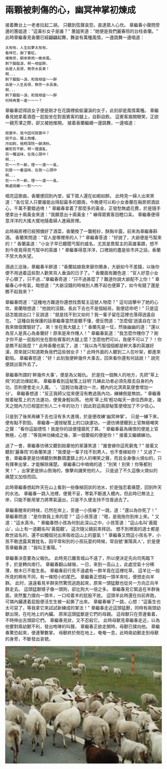 # 兩顆被刺傷的心，幽冥神掌初煉成

接着舞台上一老者拉起二胡。 只聽到弦聲哀怨，直達眾人心坎。 章繼春小聲問旁邊的蕙姐道："這黃衫女子是誰？" 蕙姐笑道："她便是我們麗春院的台柱香蘭。" 此時章繼春見香蘭已經翩翩起舞，舞姿有萬種風情，一邊跳舞一邊唱道：

```text
太匆匆，人生如夢太匆匆，
看林花，謝了春紅。
嘆無奈，朝來寒雨～晚來風。
剩下胭脂淚，啊～相留醉，
自是人長恨，無奈水長東！
啊...
剩下胭脂～淚，和我相留～～醉
自是～人生長恨，無奈～水長東。
啊...
剩下胭脂～淚，和我相留～～醉
何時再重～逢～～～？
```

章繼春認得該女子便是剛才在花園裡偷偷灑淚的女子，此刻卻是風情萬種。 章繼春見她拿着酒壺一屁股坐在對面賓客的腿上，自斟自飲。 這賓客眉開眼笑，正欲一親芳澤之際，卻又被她推開。 接着香蘭繼續一邊跳舞，一邊唱道：

```text
寂寞中，我今因何寂寞中？
說不出，獨上西樓，
月如鉤，梧桐深院～鎖清秋。
離愁剪不斷，啊～理還亂，
另一種滋味，在我心頭中！
啊...
剪～～不～斷，理～～還～～亂，
別是～一番滋味，在我～心頭中
啊...
剪～～不～斷，理～～還～～亂，
無處說離～～愁～～～
```

唱完這歌曲，香蘭便回到內堂，留下眾人還在如痴如醉。 此時見一婦人出來笑道："各位官人只要誰能出得起最多的銀兩，今晚便可以和小女香蘭在廂房把酒談心，千萬不要錯過唷！" 章繼春拿着了那麼多的黃金，正發愁無處花費，於是隨手便拿出十兩黃金來道："我願意出十兩黃金！" 嚇得眾賓客目瞪口呆。 章繼春便得意洋洋的大搖大擺地隨着婦人進廂房裡。

此時廂房裡已經預備好了酒菜，香蘭換了一襲輕紗，酥胸半露，前來為章繼春斟酒。 香蘭笑問道："官人是哪裡來的人？" 章繼春答道："好說了，大爺便是丐幫來的！" 香蘭喜道："小女子早已聽聞丐幫的威名，尤其是喬幫主的英雄事蹟，想不到今夜竟得見丐幫中的英雄！" 章繼春得意洋洋，口裡說的盡是些市井之話，香蘭不禁大為失望。

酒過三巡後，章繼春半醉道："香蘭姑娘我來替你贖身，大爺如今不差錢，以後你便不用過着這些對人歡笑背人垂淚的日子了。" 香蘭面有難色道："官人好意小女子心領了，只不過..."章繼春奇道："只不過甚麼了？難道你說大爺配不上你！" 章繼春心中有氣，暗想道："大爺沒錢的時候別人瞧不起也便算了，如今有錢了還是瞧不起我來？"

章繼春問道："這種地方難道你還想找喬幫主這號人物麼？" 這句話擊中了她的心坎，香蘭暗想道："他說的沒錯，長此下去也不是個結局，我便認命吧！" 只是這話怎能說出口？反說道："就是找不到又如何？我一輩子留在這裡也落得逍遙自在。" 這種自我保護的話章繼春當然是聽不懂，便反問道："怎麼個'逍遙自在'法？我來做個實驗好了。 來！坐在我大腿上！" 香蘭先是一怔，然後幽幽的道："還以為官人是真心為香蘭好！原來是來作賤人！" 章繼春氣道："我怎麼作賤你了？剛才你不是一屁股的坐在那些賓客的大腿上麼？怎麼他們可以，我便不可以了？！你是瞧不起我麼？" 此時香蘭也氣了，道："我以為丐幫個個都是幹大事的英雄好漢，原來就只知道欺負我們這些弱女子！" 此時外面的人聽到二人在吵架，都進來勸阻。 章繼春怒道："好！此刻我便幹幾件大事去，回來看你還有何話說！" 說完便跳出窗外去了。

章繼春所謂的'幹幾件大事'，便是為父報仇。 於是找一個無人的地方，先把"草上飛"的武功煉起來。 章繼春看到這秘笈上註明'凡練此功者必須先廢去自身的內功，否則便會走火入魔。 '、'這輕功每運功一次，體內的北溟真氣便會增加一分'。 章繼春想道："反正我師父從來便沒有教過我內功，練練倒是無妨。" 章繼春按着秘笈上的方法運功，便覺身輕如燕。 他用'草上飛'輕功每天一直往西奔走，幾天之間內力已相當於別人二十年的功力！因此對這兩部秘笈便增加了不少信心。

只是到了後來再練下去也沒有多大進境，於是便改練'幽冥神掌'。 只是一練下來，便有點不對勁。 章繼春一邊按秘笈上的口訣運功，一邊彷彿便聽到上官無極嘲笑之聲："看你這副德性！我是你的話便撞牆死了算。" 章繼春最為痛恨的便是上官無極，心想："等我神功練成之後，第一個要殺的便是你！" 接着又繼續練功。

過了一會，章繼春彷彿又聽到拋棄他的翠蓮笑道："誰會嫁你這死窮鬼？" 接着又聽到'麗春院'的香蘭笑道："我便是一輩子找不到男人，也不會嫁給你！" 又過了一會，章繼春更是彷彿聽到無數葫蘆鎮上的人的嘲笑之聲，而且全身像火燒似的，只有揮拳出掌，才能解除痛楚。 章繼春口中喃喃的道："別笑！別笑！你等都別笑！" ，出掌更是排山倒海的，像擊向譏笑他的人。 只是過了不久這像火燒似的痛楚又加倍而回。

此時章繼春想起昨天在山上看到一些像梯田狀的池水，於是強忍着痛楚，回到昨天的水池。 章繼春一跳入池裡，便覺不妥，寒氣不斷進入體內，但此時已無法上岸，只能不斷用掌力將寒氣逼出，只是不久便支持不住昏過去了。

章繼春醒來的時候，已然在岸上，旁邊一小孩嚇了一跳，道："還以為你死了！" 章繼春問道："是你救我上來的麼？" 這小孩答道："嗯，是我拖你到岸上來。" 又道："這水真冷。" 章繼春問小孩為何到此深山之中，小孩答道："這山名叫'黃龍山'，山上有一道觀名叫'黃龍觀'。 這次隨父親前來拜訪。 想不到裡面的道士都是欺世盜名的，還不如獨個兒出來吸收這山上的靈氣！" 章繼春又問這小孩名字，小孩不敢透露真實姓名，因平常和別的小孩玩耍的時候，常自號'重陽真人'，於是便答章繼春道："我叫王重陽。"

章繼春決意要為父報仇。 此時見已離青城山不遠了，所以便決定先向司馬臨下手，於是轉向南行。 章繼春翻山越嶺，一日，來到一高山上，此處空氣十分稀薄，樹木已不能生長。 章繼春前行見不遠處有一群羊竟在這裡吃草。 這羊比一般所見的稍有不同，有一條短小的尾巴。 章繼春正想殺一頭羊來吃，便想走向羊群。 此时，遠遠看見羊群突然驚慌逃跑起來，原來一頭猛獸也從另一方向正向羊群走去。 這頭猛獸樣子像一頭狗，卻比狗大一倍之多。 章繼春見它緊追在羊群後面，突然奮力撲向一頭羊，一口咬着羊的屁股不放。 這頭羊此時還在向前奔跑，可憐內臟連着屁股便活生生被一起撕了出來。 章繼春嚇了一跳，心想："這畜生也太可惡了，等我拿它來試試新練成的掌法！" 章繼春走近這頭猛獸，同時有兩頭幼獸出現，在吃地上的內臟。 原來這頭猛獸是它們的母親。 這母獸只在旁邊看着，不時伸出舌頭舔它們。 章繼春見狀，又不忍殺它。 此時母獸見章繼春走近，以為他要對兩幼獸不利，發出咆哮的叫聲。 章繼春正欲走開時，母獸已撲向他。 章繼春驚恐起來，便連擊數掌。 母獸終於倒在地上，奄奄一息，此時兩幼獸走到母獸的身旁，不斷發出哀號。

![img](../images/f44.png)